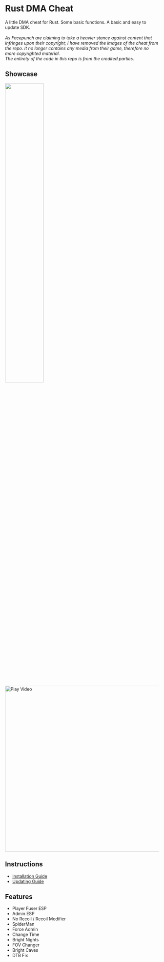 # Rust DMA Cheat
A little DMA cheat for Rust. Some basic functions. A basic and easy to update SDK. <br><br>
<i>As Facepunch are claiming to take a heavier stance against content that infringes upon their copyright; I have removed the images of the cheat from the repo. It no longer contains any media from their game, therefore no more copyrighted material.<br>
The entirety of the code in this repo is from the credited parties. 
</i>

## Showcase
<p align="Left">
  <img src="https://github.com/IntelSDM/RustDMACheat/assets/86087830/d9c77edc-f81d-4bd3-892b-0b62cb7439c4"
    style="width: 50%;" />
</p>
<a href="https://youtu.be/6o1l7W-cG1Y">
  <img src="https://github.com/IntelSDM/RustDMACheat/assets/86087830/2c35fc1d-cfce-43e8-b5e6-46370068f339" alt="Play Video" width="1280" height="540">
</a>

## Instructions
* [Installation Guide](./Instructions.md)
* [Updating Guide](./Updating.md)

## Features
* Player Fuser ESP
* Admin ESP
* No Recoil / Recoil Modifier
* SpiderMan
* Force Admin
* Change Time
* Bright Nights
* FOV Changer
* Bright Caves
* DTB Fix
